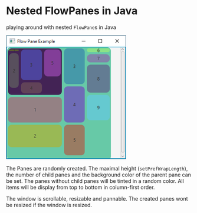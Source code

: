 # Nested FlowPanes in Java

playing around with nested `FlowPane`s in Java



![nested FlowPanes screenshot](images\screenshot_01.png)



The Panes are randomly created. The maximal height (`setPrefWrapLength`), the number of child panes and the background color of the parent pane can be set. The panes without child panes will be tinted in a random color. All items will be display from top to bottom in column-first order.

The window is scrollable, resizable and pannable. The created panes wont be resized if the window is resized.

